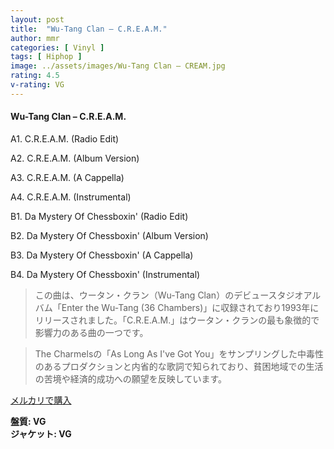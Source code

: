 ```yaml
---
layout: post
title:  "Wu-Tang Clan – C.R.E.A.M."
author: mmr
categories: [ Vinyl ]
tags: [ Hiphop ]
image: ../assets/images/Wu-Tang Clan – CREAM.jpg
rating: 4.5
v-rating: VG
---
```


#### Wu-Tang Clan – C.R.E.A.M.

A1. C.R.E.A.M. (Radio Edit)

A2. C.R.E.A.M. (Album Version)

A3. C.R.E.A.M. (A Cappella)

A4. C.R.E.A.M. (Instrumental)

B1. Da Mystery Of Chessboxin' (Radio Edit)

B2. Da Mystery Of Chessboxin' (Album Version)

B3. Da Mystery Of Chessboxin' (A Cappella)

B4. Da Mystery Of Chessboxin' (Instrumental)


> この曲は、ウータン・クラン（Wu-Tang Clan）のデビュースタジオアルバム「Enter the Wu-Tang (36 Chambers)」に収録されており1993年にリリースされました。「C.R.E.A.M.」はウータン・クランの最も象徴的で影響力のある曲の一つです。

> The Charmelsの「As Long As I've Got You」をサンプリングした中毒性のあるプロダクションと内省的な歌詞で知られており、貧困地域での生活の苦境や経済的成功への願望を反映しています。


[メルカリで購入](https://jp.mercari.com/item/m66730641557)


<div class="mt-4 mb-4 d-flex align-items-center">
<strong class="mr-1">盤質: VG</strong>
</div>
<div class="mt-4 mb-4 d-flex align-items-center">
<strong class="mr-1">ジャケット: VG</strong>
</div>